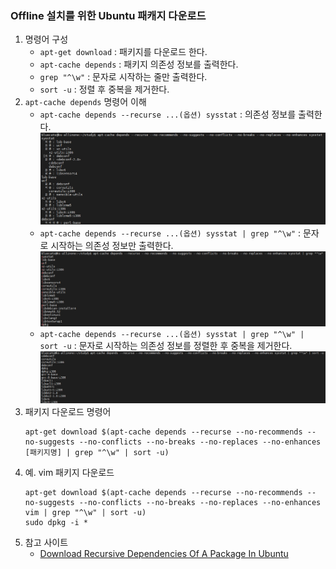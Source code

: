 
### Offline 설치를 위한 Ubuntu 패캐지 다운로드
1. 명령어 구성
   - `apt-get download` : 패키지를 다운로드 한다.
   - `apt-cache depends` : 패키지 의존성 정보를 출력한다.
   - `grep "^\w"` : 문자로 시작하는 줄만 출력한다.
   -  `sort -u` : 정렬 후 중복을 제거한다.
1. `apt-cache depends` 명령어 이해
   - `apt-cache depends --recurse ...(옵션) sysstat` : 의존성 정보를 출력한다.  
      ![](./Images/Offline_Package_AptCacheDepends.png)  
   - `apt-cache depends --recurse ...(옵션) sysstat | grep "^\w"` : 문자로 시작하는 의존성 정보만 출력한다.  
      ![](./Images/Offline_Package_AptCacheDepends_Grep.png)  
   - `apt-cache depends --recurse ...(옵션) sysstat | grep "^\w" | sort -u` : 문자로 시작하는 의존성 정보를 정렬한 후 중복을 제거한다.  
      ![](./Images/Offline_Package_AptCacheDepends_Grep_Sort.png)  
1. 패키지 다운로드 명령어 
   ```
   apt-get download $(apt-cache depends --recurse --no-recommends --no-suggests --no-conflicts --no-breaks --no-replaces --no-enhances [패키지명] | grep "^\w" | sort -u)
   ```
1. 예. vim 패키지 다운로드	 
   ```
   apt-get download $(apt-cache depends --recurse --no-recommends --no-suggests --no-conflicts --no-breaks --no-replaces --no-enhances vim | grep "^\w" | sort -u)
   sudo dpkg -i *
   ```
1. 참고 사이트	 
   - [Download Recursive Dependencies Of A Package In Ubuntu](https://ostechnix.com/download-recursive-dependencies-of-a-package-in-ubuntu/)
